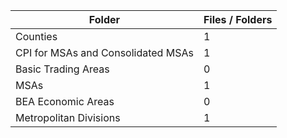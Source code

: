 | Folder                             |   Files / Folders |
|------------------------------------|-------------------|
| Counties                           |                 1 |
| CPI for MSAs and Consolidated MSAs |                 1 |
| Basic Trading Areas                |                 0 |
| MSAs                               |                 1 |
| BEA Economic Areas                 |                 0 |
| Metropolitan Divisions             |                 1 |